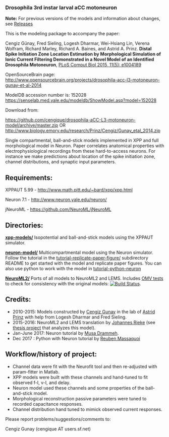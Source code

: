 ### Drosophila 3rd instar larval aCC motoneuron

**Note:** For previous versions of the models and information about changes, see [Releases](https://github.com/cengique/drosophila-aCC-L3-motoneuron-model/releases)

This is the modeling package to accompany the paper:

Cengiz Günay, Fred Sieling, Logesh Dharmar, Wei-Hsiang Lin, Verena Wolfram, Richard Marley, Richard A. Baines, and Astrid A. Prinz. **Distal Spike Initiation Zone Location Estimation by Morphological Simulation of Ionic Current Filtering Demonstrated in a Novel Model of an Identified Drosophila Motoneuron**,
[PLoS Comput Biol 2015, 11(5): e1004189](http://journals.plos.org/ploscompbiol/article?id=10.1371/journal.pcbi.1004189)

OpenSourceBrain page:
http://www.opensourcebrain.org/projects/drosophila-acc-l3-motoneuron-gunay-et-al-2014

ModelDB accession number is: 152028
https://senselab.med.yale.edu/modeldb/ShowModel.asp?model=152028

Download from:

https://github.com/cengique/drosophila-aCC-L3-motoneuron-model/archive/master.zip
OR
http://www.biology.emory.edu/research/Prinz/Cengiz/Gunay_etal_2014.zip

Single compartmental, ball-and-stick models implemented in XPP and full morphological model in Neuron. Paper correlates anatomical properties with electrophysiological recordings from these hard-to-access neurons. For instance we make predictions about location of the spike initiation zone, channel distributions, and synaptic input parameters.

## Requirements:

XPPAUT 5.99 - http://www.math.pitt.edu/~bard/xpp/xpp.html

Neuron 7.1 - http://www.neuron.yale.edu/neuron/

jNeuroML - https://github.com/NeuroML/jNeuroML

## Directories:

**[xpp-models/](xpp-models/)**	Isopotential and ball-and-stick models using the XPPAUT simulator.

**[neuron-model/](neuron-model/)** Multicompartmental model using the Neuron simulator.
Follow the tutorial in the [tutorial-replicate-paper-figure/](neuron-model/tutorial-replicate-paper-figure/) subdirectory README to get started with the model and replicate paper figures.
You can also use python to work with the model in [tutorial-python-neuron](neuron-model/tutorial-python-neuron/)

**[NeuroML2/](NeuroML2/)** Ports of all models to NeuroML2 and LEMS. Includes [OMV tests](https://github.com/OpenSourceBrain/osb-model-validation) to check for consistency with the original models: [![Build Status](https://travis-ci.org/cengique/drosophila-aCC-L3-motoneuron-model.svg)](https://travis-ci.org/cengique/drosophila-aCC-L3-motoneuron-model).

## Credits:
- 2010-2015: Models constructed by [Cengiz Gunay](https://github.com/cengique) in the lab of [Astrid Prinz](http://www.biology.emory.edu/index.cfm?faculty=39) with help from Logesh Dharmar and Fred Sieling.
- 2015-2016: NeuroML2 and LEMS translation by [Johannes Rieke](https://github.com/jrieke) (see [thesis project](https://github.com/jrieke/drosophila-dynamics) that analyzes this model).
- Jan-June 2017: Neuron tutorial by [Musa Drammeh](https://github.com/Antacart).
- Dec 2017 : Python with Neuron tutorial by [Reuben Massaquoi](https://github.com/reubmassaquoi)

## Workflow/history of project:
- Channel data were fit with the Neurofit tool and then re-adjusted with param-fitter in Matlab.
- XPP models were built with these channels and hand-tuned to fit observed f-I, v-I, and delay.
- Neuron model used these channels and some properties of the ball-and-stick model.
- Morphological reconstruction passive parameters were tuned to recorded capacitance responses.
- Channel distribution hand tuned to mimick observed current responses.

Please report problems/suggestions/comments to: 

Cengiz Gunay (cengique AT users.sf.net)
